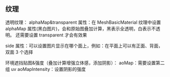 ## 纹理

透明纹理：
alphaMap&transparent 属性：在 MeshBasicMaterial 纹理中设置 alphaMap 属性(黑白图片)，会和原始图叠加计算，黑表示全透明，白表示不透明。
还需要设置 transparent 才会有效果

side 属性：可以设置图片显示在哪个面上，例如：在平面上可以有正面、背面，双面 3 个选择

环境遮挡贴图&强度（叠加计算增强立体感，添加阴影）：
aoMap：需要设置第二组 uv
aoMapIntensity：设置阴影的强度
